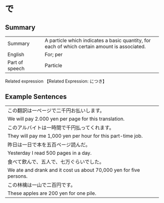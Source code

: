 # で

## Summary

<table><tr>   <td>Summary<td>   <td>A particle which indicates a basic quantity, for each of which certain amount is associated.</td><tr><tr>   <td>English<td>   <td>For; per</td><tr><tr>   <td>Part of speech<td>   <td>Particle</td><tr></table><tr>   <td>Related expression<td>   <td>【Related Expression: につき】</td><tr></table></table>

## Example Sentences

<table><tr><td>この翻訳は一ページで二千円お払いします。<td><tr><tr><td>We will pay 2.000 yen per page for this translation.<td><tr><tr><td>このアルバイトは一時間で千円払ってくれます。<td><tr><tr><td>They will pay me 1,000 yen per hour for this part-time job.<td><tr><tr><td>昨日は一日で本を五百ページ読んだ。<td><tr><tr><td>Yesterday I read 500 pages in a day.<td><tr><tr><td>食べて飲んで、五人で、七万ぐらいでした。<td><tr><tr><td>We ate and drank and it cost us about 70,000 yen for five persons.<td><tr><tr><td>この林檎は一山で二百円です。<td><tr><tr><td>These apples are 200 yen for one pile.<td><tr></table>

